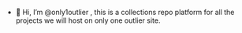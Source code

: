- 👋 Hi, I’m @only1outlier , this is a collections repo platform for all the projects we will host on only one outlier site.

